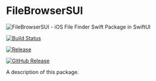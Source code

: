 # FileBrowserSUI
![FileBrowserSUI - iOS File Finder Swift Package in SwiftUI](https://raw.github.com/rlegault33/FileBrowserSUI/main/README.assets/FileBrowserSUI_Title.png)

[![Build Status](https://travis-ci.com/rlegault33/FileBrowserSUI.svg?branch=main)](https://travis-ci.com/rlegault33/FileBrowserSUI) 

[![Release](https://github.com/release/rlegault33/FileBrowserSUI)](https://github.com/rlegault33/FileBrowserSUI/releases)

[![GitHub Release](https://img.shields.io/github/release/Naereen/StrapDown.js.svg)](https://GitHub.com/Naereen/StrapDown.js/releases/)

A description of this package.
